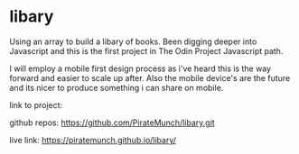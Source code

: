 # libary

Using an array to build a libary of books. Been digging deeper into Javascript and this is the first project in The Odin Project Javascript path. 

I will employ a mobile first design process as i've heard this is the way forward and easier to scale up after. Also the mobile device's are the future and its nicer to produce something i can share on mobile.

link to project:

github repos:
https://github.com/PirateMunch/libary.git

live link:
https://piratemunch.github.io/libary/